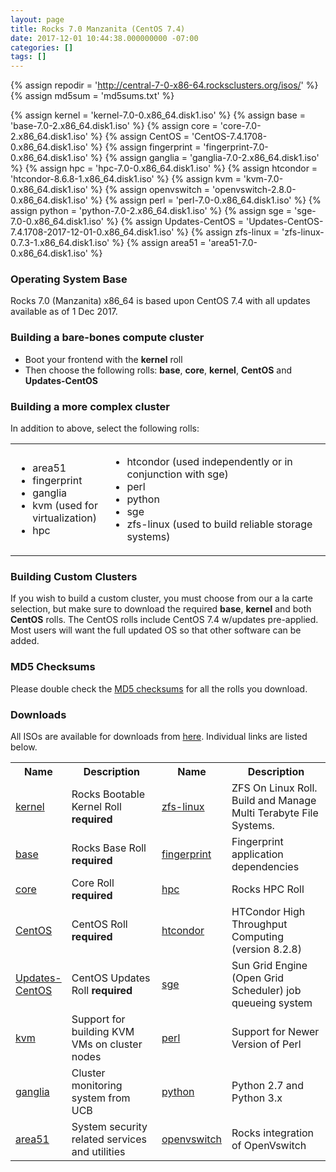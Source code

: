 ```yaml
---
layout: page
title: Rocks 7.0 Manzanita (CentOS 7.4)
date: 2017-12-01 10:44:38.000000000 -07:00
categories: []
tags: []
---
```


{% assign repodir = 'http://central-7-0-x86-64.rocksclusters.org/isos/' %}
{% assign md5sum = 'md5sums.txt' %}


{% assign kernel = 'kernel-7.0-0.x86_64.disk1.iso' %}
{% assign base = 'base-7.0-2.x86_64.disk1.iso' %}
{% assign core = 'core-7.0-2.x86_64.disk1.iso' %}
{% assign CentOS = 'CentOS-7.4.1708-0.x86_64.disk1.iso' %}
{% assign fingerprint = 'fingerprint-7.0-0.x86_64.disk1.iso' %}
{% assign ganglia = 'ganglia-7.0-2.x86_64.disk1.iso' %}
{% assign hpc = 'hpc-7.0-0.x86_64.disk1.iso' %}
{% assign htcondor = 'htcondor-8.6.8-1.x86_64.disk1.iso' %}
{% assign kvm = 'kvm-7.0-0.x86_64.disk1.iso' %}
{% assign openvswitch = 'openvswitch-2.8.0-0.x86_64.disk1.iso' %}
{% assign perl = 'perl-7.0-0.x86_64.disk1.iso' %}
{% assign python = 'python-7.0-2.x86_64.disk1.iso' %}
{% assign sge = 'sge-7.0-0.x86_64.disk1.iso' %}
{% assign Updates-CentOS = 'Updates-CentOS-7.4.1708-2017-12-01-0.x86_64.disk1.iso' %}
{% assign zfs-linux = 'zfs-linux-0.7.3-1.x86_64.disk1.iso' %}
{% assign area51 = 'area51-7.0-0.x86_64.disk1.iso' %}


[1]: {{repodir}}{{md5sum}} 
[2]: {{repodir}}

### Operating System Base
Rocks 7.0 (Manzanita) x86_64 is based upon CentOS 7.4 with all updates available as of 1 Dec 2017. 

### Building a bare-bones compute cluster

* Boot your frontend with the **kernel** roll
* Then choose the following rolls: **base**, **core**, **kernel**, **CentOS** and **Updates-CentOS**

### Building a more complex cluster

In addition to above, select the following rolls: 

<table width="85%">
<tr>
  <td width="30%">
    <ul>
      <li> area51 </li>
      <li> fingerprint </li>
      <li> ganglia </li>
      <li> kvm (used for virtualization)</li>
      <li> hpc </li>
    </ul>
  </td>
  <td>
    <ul>
      <li> htcondor (used independently or in conjunction with sge)</li>
      <li> perl </li>
      <li> python </li>
      <li> sge </li>
      <li> zfs-linux (used to build reliable storage systems)</li>
    </ul>
  </td>
</tr>
</table>

### Building Custom Clusters
If you wish to build a custom cluster, you must choose from our a la carte selection, but make sure 
to download the required **base**, **kernel** and both **CentOS** rolls. The CentOS rolls include 
CentOS 7.4 w/updates pre-applied.  Most users will want the full updated OS
so that other software can be added.

### MD5 Checksums
Please double check the [MD5 checksums][1] for all the rolls you download.

### Downloads
All ISOs are available for downloads from [here][2].
Individual links are listed below.
<br/>

<table class="rolls">
<tr>
  <th width="12%">Name</th>
  <th width="38%">Description</th>
  <th width="10%">Name</th>
  <th width="40%">Description</th>
</tr>
<tr>
  <td class="odd"><a href="{{repodir}}{{kernel}}">kernel</a></td>
  <td class="odd">Rocks Bootable Kernel Roll <strong>required</strong></td>
  <td class="odd"><a href="{{repodir}}{{zfs-linux}}">zfs-linux</a></td>
  <td class="odd">ZFS On Linux Roll. Build and Manage Multi Terabyte File Systems.</td>
</tr>
<tr>
  <td><a href="{{repodir}}{{base}}">base</a></td>
  <td>Rocks Base Roll <strong>required</strong></td>
  <td><a href="{{repodir}}{{fingerprint}}">fingerprint</a></td>
  <td>Fingerprint application dependencies</td>
</tr>
<tr>
  <td class="odd"><a href="{{repodir}}{{core}}">core</a></td>
  <td class="odd">Core Roll <strong>required</strong></td>
  <td class="odd"><a href="{{repodir}}{{hpc}}">hpc</a></td>
  <td class="odd">Rocks HPC Roll</td>
</tr>
<tr>
  <td><a href="{{repodir}}{{CentOS}}">CentOS</a></td>
  <td>CentOS Roll <strong>required</strong></td>
  <td><a href="{{repodir}}{{htcondir}}">htcondor</a></td>
  <td>HTCondor High Throughput Computing (version 8.2.8)</td>
</tr>
<tr>
  <td class="odd"><a href="{{repodir}}{{Updates-CentOS}}">Updates-CentOS</a></td>
  <td class="odd">CentOS Updates Roll <strong>required</strong></td>
  <td class="odd"><a href="{{repodir}}{{sge}}">sge</a>
  <td class="odd">Sun Grid Engine (Open Grid Scheduler) job queueing system</td>
</tr>
<tr>
  <td><a href="{{repodir}}{{kvm}}">kvm</a></td>
  <td>Support for building KVM VMs on cluster nodes</td>
  <td><a href="{{repodir}}{{perl}}">perl</a></td>
  <td>Support for Newer Version of Perl</td>
</tr>
<tr>
  <td class="odd"><a href="{{repodir}}{{ganglia}}">ganglia</a></td>
  <td class="odd">Cluster monitoring system from UCB</td>
  <td class="odd"><a href="{{repodir}}{{python}}">python</a>
  <td class="odd">Python 2.7 and Python 3.x</td>
</tr>
<tr>
  <td><a href="{{repodir}}{{area51}}">area51</a></td>
  <td>System security related services and utilities </td>
  <td><a href="{{repodir}}{{openvswitch}}">openvswitch</a></td>
  <td>Rocks integration of OpenVswitch</td>
</tr>
</table>


